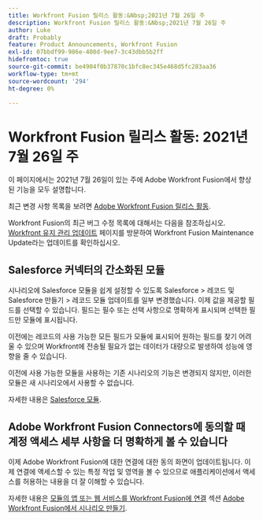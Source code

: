 ```yaml
---
title: Workfront Fusion 릴리스 활동:&Nbsp;2021년 7월 26일 주
description: Workfront Fusion 릴리스 활동:&Nbsp;2021년 7월 26일 주
author: Luke
draft: Probably
feature: Product Announcements, Workfront Fusion
exl-id: 07bbdf99-986e-408d-9ee7-3c43dbb5b2ff
hidefromtoc: true
source-git-commit: be4904f0b37870c1bfc8ec345e468d5fc283aa36
workflow-type: tm+mt
source-wordcount: '294'
ht-degree: 0%

---
```


# Workfront Fusion 릴리스 활동: 2021년 7월 26일 주

이 페이지에서는 2021년 7월 26일이 있는 주에 Adobe Workfront Fusion에서 향상된 기능을 모두 설명합니다.

최근 변경 사항 목록을 보려면 [Adobe Workfront Fusion 릴리스 활동](../../../product-announcements/product-releases/fusion-release-activity/fusion-release-activity.md).

Workfront Fusion의 최근 버그 수정 목록에 대해서는 다음을 참조하십시오. [Workfront 유지 관리 업데이트](https://one.workfront.com/s/article/Workfront-Maintenance-Updates-1882317350) 페이지를 방문하여 Workfront Fusion Maintenance Update라는 업데이트를 확인하십시오.

## Salesforce 커넥터의 간소화된 모듈

시나리오에 Salesforce 모듈을 쉽게 설정할 수 있도록 Salesforce > 레코드 및 Salesforce 만들기 > 레코드 모듈 업데이트를 일부 변경했습니다. 이제 값을 제공할 필드를 선택할 수 있습니다. 필드는 필수 또는 선택 사항으로 명확하게 표시되며 선택한 필드만 모듈에 표시됩니다.

이전에는 레코드의 사용 가능한 모든 필드가 모듈에 표시되어 원하는 필드를 찾기 어려울 수 있으며 Workfront에 전송될 필요가 없는 데이터가 대량으로 발생하여 성능에 영향을 줄 수 있습니다.

이전에 사용 가능한 모듈을 사용하는 기존 시나리오의 기능은 변경되지 않지만, 이러한 모듈은 새 시나리오에서 사용할 수 없습니다.

자세한 내용은 [Salesforce 모듈](../../../workfront-fusion/apps-and-their-modules/salesforce-modules.md).

## Adobe Workfront Fusion Connectors에 동의할 때 계정 액세스 세부 사항을 더 명확하게 볼 수 있습니다

이제 Adobe Workfront Fusion에 대한 연결에 대한 동의 화면이 업데이트됩니다. 이제 연결에 액세스할 수 있는 특정 작업 및 영역을 볼 수 있으므로 애플리케이션에서 액세스를 허용하는 내용을 더 잘 이해할 수 있습니다.

자세한 내용은 [모듈의 앱 또는 웹 서비스를 Workfront Fusion에 연결](../../../workfront-fusion/scenarios/create-a-scenario.md#connect) 섹션 [Adobe Workfront Fusion에서 시나리오 만들기](../../../workfront-fusion/scenarios/create-a-scenario.md).

